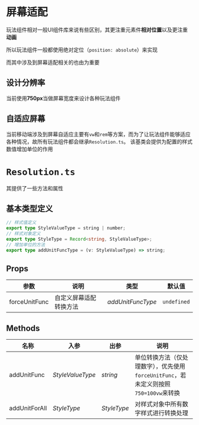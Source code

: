 # 屏幕适配

玩法组件相对一般UI组件库来说有些区别，其更注重元素件**相对位置**以及更注重**动画**

所以玩法组件一般都使用绝对定位（`position: absolute`）来实现

而其中涉及到屏幕适配相关的也由为重要

## 设计分辨率

当前使用**750px**当做屏幕宽度来设计各种玩法组件

## 自适应屏幕

当前移动端涉及到屏幕自适应主要有`vw`和`rem`等方案，而为了让玩法组件能够适应各种情况，故所有玩法组件都会继承`Resolution.ts`。
该基类会提供为配置的样式数值增加单位的作用

# `Resolution.ts`

其提供了一些方法和属性

## 基本类型定义

```typescript
// 样式值定义
export type StyleValueType = string | number;
// 样式对象定义
export type StyleType = Record<string, StyleValueType>;
// 增加单位的方法
export type addUnitFuncType = (v: StyleValueType) => string;
```

## Props

| 参数 | 说明 | 类型 | 默认值 |
| --- | --- | --- | --- |
| forceUnitFunc | 自定义屏幕适配转换方法 | _addUnitFuncType_ | `undefined` |

## Methods
| 名称 | 入参 | 出参 | 说明 |
| --- | --- | --- | --- |
| addUnitFunc | _StyleValueType_ | _string_ | 单位转换方法（仅处理数字），优先使用`forceUnitFunc`，若未定义则按照`750=100vw`来转换 |
| addUnitForAll | _StyleType_ | _StyleType_ | 对样式对象中所有数字样式进行转换处理 |
